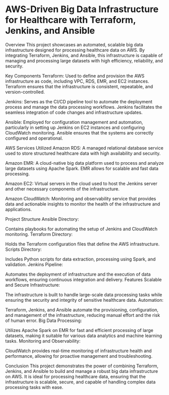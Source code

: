 # AWS-Driven Big Data Infrastructure for Healthcare with Terraform, Jenkins, and Ansible

Overview
This project showcases an automated, scalable big data infrastructure designed for processing healthcare data on AWS. By integrating Terraform, Jenkins, and Ansible, this infrastructure is capable of managing and processing large datasets with high efficiency, reliability, and security.

Key Components
Terraform: Used to define and provision the AWS infrastructure as code, including VPC, RDS, EMR, and EC2 instances. Terraform ensures that the infrastructure is consistent, repeatable, and version-controlled.

Jenkins: Serves as the CI/CD pipeline tool to automate the deployment process and manage the data processing workflows. Jenkins facilitates the seamless integration of code changes and infrastructure updates.

Ansible: Employed for configuration management and automation, particularly in setting up Jenkins on EC2 instances and configuring CloudWatch monitoring. Ansible ensures that the systems are correctly configured and operational.

AWS Services Utilized
Amazon RDS: A managed relational database service used to store structured healthcare data with high availability and security.

Amazon EMR: A cloud-native big data platform used to process and analyze large datasets using Apache Spark. EMR allows for scalable and fast data processing.

Amazon EC2: Virtual servers in the cloud used to host the Jenkins server and other necessary components of the infrastructure.

Amazon CloudWatch: Monitoring and observability service that provides data and actionable insights to monitor the health of the infrastructure and applications.

Project Structure
Ansible Directory:

Contains playbooks for automating the setup of Jenkins and CloudWatch monitoring.
Terraform Directory:

Holds the Terraform configuration files that define the AWS infrastructure.
Scripts Directory:

Includes Python scripts for data extraction, processing using Spark, and validation.
Jenkins Pipeline:

Automates the deployment of infrastructure and the execution of data workflows, ensuring continuous integration and delivery.
Features
Scalable and Secure Infrastructure:

The infrastructure is built to handle large-scale data processing tasks while ensuring the security and integrity of sensitive healthcare data.
Automation:

Terraform, Jenkins, and Ansible automate the provisioning, configuration, and management of the infrastructure, reducing manual effort and the risk of human error.
Big Data Processing:

Utilizes Apache Spark on EMR for fast and efficient processing of large datasets, making it suitable for various data analytics and machine learning tasks.
Monitoring and Observability:

CloudWatch provides real-time monitoring of infrastructure health and performance, allowing for proactive management and troubleshooting.

Conclusion
This project demonstrates the power of combining Terraform, Jenkins, and Ansible to build and manage a robust big data infrastructure on AWS. It is ideal for processing healthcare data, ensuring that the infrastructure is scalable, secure, and capable of handling complex data processing tasks with ease.
